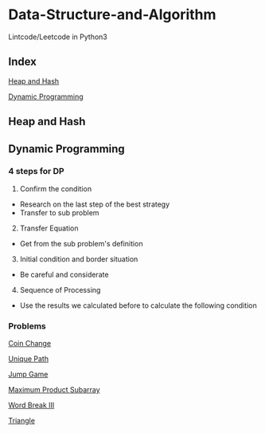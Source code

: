 # Data-Structure-and-Algorithm
Lintcode/Leetcode in Python3
## Index
[Heap and Hash](https://github.com/Amory0709/Data-Structure-and-Algorithm/blob/master/README.md#heap-and-hash)

[Dynamic Programming](https://github.com/Amory0709/Data-Structure-and-Algorithm/blob/master/README.md#dynamic-programming)
## Heap and Hash

## Dynamic Programming
### 4 steps for DP
1. Confirm the condition
  - Research on the last step of the best strategy
  - Transfer to sub problem  
2. Transfer Equation
  - Get from the sub problem's definition
3. Initial condition and border situation
  - Be careful and considerate
4. Sequence of Processing
  - Use the results we calculated before to calculate the following condition
### Problems
[Coin Change](https://github.com/Amory0709/Data-Structure-and-Algorithm/blob/master/coinChange.md)

[Unique Path](https://github.com/Amory0709/Data-Structure-and-Algorithm/blob/master/countUniquePaths.md)

[Jump Game](https://github.com/Amory0709/Data-Structure-and-Algorithm/blob/master/jumpGame.md)

[Maximum Product Subarray](https://github.com/Amory0709/Data-Structure-and-Algorithm/blob/master/MaximunProductSubarray.md)

[Word Break III](https://github.com/Amory0709/Data-Structure-and-Algorithm/blob/master/wordBreakIII.md)

[Triangle](https://github.com/Amory0709/Data-Structure-and-Algorithm/blob/master/triangle.py)
